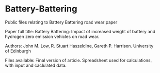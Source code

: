 # Battery-Battering
Public files relating to Battery Battering road wear paper

Paper full title:
Battery Battering: Impact of increased weight of battery and hydrogen zero emission vehicles on road wear.

Authors:
John M. Low, R. Stuart Haszeldine, Gareth P. Harrison. 
University of Edinburgh

Files available:
Final version of article.
Spreadsheet used for calculations, with input and caclulated data.
